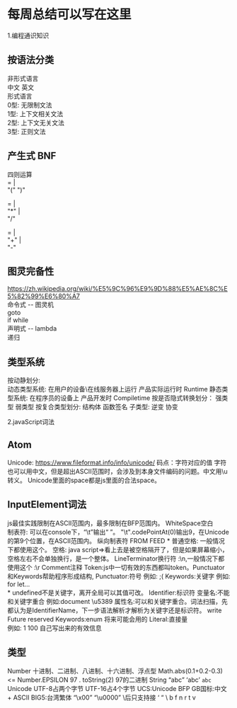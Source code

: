 # 每周总结可以写在这里  
1.编程通识知识  
## 按语法分类  
非形式语言    
  中文 英文    
形式语言    
  0型: 无限制文法    
  1型: 上下文相关文法    
  2型: 上下文无关文法    
  3型: 正则文法    

## 产生式 BNF
四则运算  
<PrimaryExpression> = <DecimalNumber> |  
"(" <LogicalExpression> ")"  

<MultiplicativeExpression> = <PrimaryExpression> |  
<MultiplicativeExpression> "*" <PrimaryExpression>|  
<MultiplicativeExpression> "/" <PrimaryExpression>  

<AdditiveExpression> = <MultiplicativeExpression> |  
<AdditiveExpression> "+" <MultiplicativeExpression>|  
<AdditiveExpression> "-" <MultiplicativeExpression>

## 图灵完备性
https://zh.wikipedia.org/wiki/%E5%9C%96%E9%9D%88%E5%AE%8C%E5%82%99%E6%80%A7  
命令式 -- 图灵机  
  goto  
  if while  
声明式 -- lambda  
  递归  

## 类型系统
按动静划分:		
	动态类型系统:
		在用户的设备\在线服务器上运行
		产品实际运行时
		Runtime
	静态类型系统:
		在程序员的设备上 
		产品开发时 
		Compiletime
按是否隐式转换划分：
	强类型
	弱类型
按复合类型划分:
	结构体
	函数签名
子类型:
	逆变
	协变
	
2.javaScript词法
## Atom
Unicode:
	https://www.fileformat.info/info/unicode/
码点：字符对应的值
字符也可以用中文，但是超出ASCII范围时，会涉及到本身文件编码的问题。中文用\u转义。
Unicode里面的space都是js里面的合法space。
## InputElement词法
js最佳实践限制在ASCII范围内，最多限制在BFP范围内。
WhiteSpace空白  
	制表符<tab>:
		可以在console下，“\t”输出“ ”。
		"\t".codePointAt(0)输出9，在Unicode的第9个位置，在ASCII范围内。
	纵向制表符<VT>
	FROM FEED<FF>
	* 普通空格<SP>:  一般情况下都使用这个。
	空格<NBSP>:
		java&nbsp;script=>看上去是被空格隔开了，但是如果屏幕缩小，空格左右不会单独换行，是一个整体。
LineTerminator换行符
	<LF>:\n,一般情况下都使用这个
	<CR>:\r
	Comment注释
	Token:js中一切有效的东西都叫token。Punctuator和Keywords帮助程序形成结构,
		Punctuator:符号
			例如: ;(
		Keywords:关键字
			例如: for let…  
			* undefined不是关键字，离开全局可以其值可改。
		Identifier:标识符
			变量名:不能和关键字重合
				例如:document \u5389 
			属性名:可以和关键字重合。词法扫描，先都认为是IdentifierName，下一步语法解析才解析为关键字还是标识符。
				write 
			Future reserved Keywords:enum  将来可能会用的
		Literal:直接量  
		例如: 1 100 自己写出来的有效信息
## 类型
Number 
十进制、二进制、八进制、十六进制、浮点型
	Math.abs(0.1+0.2-0.3) <= Number.EPSILON
	97 . toString(2)   97的二进制
String
“abc” ‘abc’ `abc`
	Unicode  UTF-8占两个字节   UTF-16占4个字节
	UCS:Unicode BFP
	GB国标:中文 + ASCII 
	BIG5:台湾繁体
“\x00” “\u0000”   \后只支持接 ‘ “ \ b f n r t v

  
  

